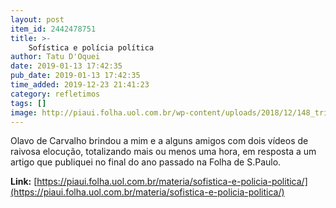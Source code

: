```yaml
---
layout: post
item_id: 2442478751
title: >-
    Sofística e polícia política
author: Tatu D'Oquei
date: 2019-01-13 17:42:35
pub_date: 2019-01-13 17:42:35
time_added: 2019-12-23 21:41:23
category: refletimos
tags: []
image: http://piaui.folha.uol.com.br/wp-content/uploads/2018/12/148_tribuna_redes.jpg
---
```


Olavo de Carvalho brindou a mim e a alguns amigos com dois vídeos de raivosa elocução, totalizando mais ou menos uma hora, em resposta a um artigo que publiquei no final do ano passado na Folha de S.Paulo.

**Link:** [https://piaui.folha.uol.com.br/materia/sofistica-e-policia-politica/](https://piaui.folha.uol.com.br/materia/sofistica-e-policia-politica/)

